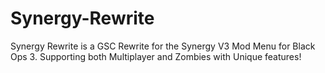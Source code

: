 # Synergy-Rewrite
Synergy Rewrite is a GSC Rewrite for the Synergy V3 Mod Menu for Black Ops 3. Supporting both Multiplayer and Zombies with Unique features!
